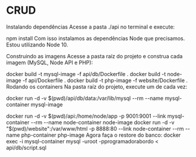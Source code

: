 # CRUD

Instalando dependências
Acesse a pasta ./api no terminal e execute:

npm install
Com isso instalamos as dependências Node que precisamos. Estou utilizando Node 10.

Construindo as imagens
Acesse a pasta raíz do projeto e construa cada imagem (MySQL, Node API e PHP):

docker build -t mysql-image -f api/db/Dockerfile .
docker build -t node-image -f api/Dockerfile .
docker build -t php-image -f website/Dockerfile .
Rodando os containers
Na pasta raíz do projeto, execute um de cada vez:

docker run -d -v $(pwd)/api/db/data:/var/lib/mysql --rm --name mysql-container mysql-image

docker run -d -v $(pwd)/api:/home/node/app -p 9001:9001 --link mysql-container --rm --name node-container node-image
docker run -d -v "$(pwd)/website":/var/www/html -p 8888:80 --link node-container --rm --name php-container php-image
Agora faça o restore do banco:
docker exec -i mysql-container mysql -uroot -pprogramadorabordo < api/db/script.sql
